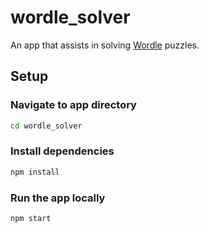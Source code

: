 # wordle_solver

An app that assists in solving [Wordle] puzzles. 

## Setup

### Navigate to app directory

```bash
cd wordle_solver
```
### Install dependencies

```bash
npm install
```
### Run the app locally
```bash
npm start
```

[Wordle]: https://www.nytimes.com/games/wordle/index.html
[Wordle Archive]: https://www.devangthakkar.com/wordle_archive/?1